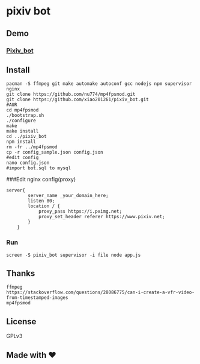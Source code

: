 # pixiv bot
## Demo
### [Pixiv_bot](https://t.me/pixiv_bot)  
## Install
    pacman -S ffmpeg git make automake autoconf gcc nodejs npm supervisor nginx
    git clone https://github.com/nu774/mp4fpsmod.git
    git clone https://github.com/xiao201261/pixiv_bot.git
    #AUR
    cd mp4fpsmod
    ./bootstrap.sh
    ./configure
    make
    make install
    cd ../pixiv_bot
    npm install
    rm -fr ../mp4fpsmod
    cp -r config_sample.json config.json
    #edit config
    nano config.json
    #import bot.sql to mysql
###Edit nginx config(proxy)

    server{
            server_name _your_domain_here;
            listen 80;
            location / {
                proxy_pass https://i.pximg.net;
                proxy_set_header referer https://www.pixiv.net;
            }
        }
### Run
    screen -S pixiv_bot supervisor -i file node app.js
## Thanks
    ffmpeg
    https://stackoverflow.com/questions/28086775/can-i-create-a-vfr-video-from-timestamped-images
    mp4fpsmod
## License

GPLv3

## Made with ♥